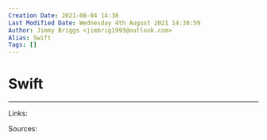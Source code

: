 ```yaml
---
Creation Date: 2021-08-04 14:38
Last Modified Date: Wednesday 4th August 2021 14:38:59
Author: Jimmy Briggs <jimbrig1993@outlook.com>
Alias: Swift
Tags: []
---
```


# Swift

***

Links: 

Sources:

